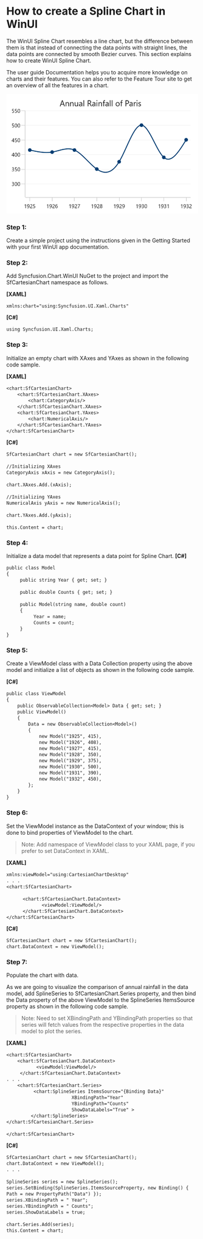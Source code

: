 # How to create a Spline Chart in WinUI

The WinUI Spline Chart resembles a line chart, but the difference between them is that instead of connecting the data points with straight lines, the data points are connected by smooth Bezier curves. This section explains how to create WinUI Spline Chart.

The user guide Documentation helps you to acquire more knowledge on charts and their features. You can also refer to the Feature Tour site to get an overview of all the features in a chart.

![WinUI Spline Chart](https://github.com/SyncfusionExamples/How-to-create-a-Spline-Chart-in-WinUI/blob/master/spline_chart_winui.png)

### Step 1: 
Create a simple project using the instructions given in the Getting Started with your first WinUI app documentation.

### Step 2: 
Add Syncfusion.Chart.WinUI NuGet to the project and import the SfCartesianChart namespace as follows.

**[XAML]**
```
xmlns:chart="using:Syncfusion.UI.Xaml.Charts"
```
**[C#]**
```
using Syncfusion.UI.Xaml.Charts;
```
### Step 3: 
Initialize an empty chart with XAxes and YAxes as shown in the following code sample.

**[XAML]**
```
<chart:SfCartesianChart>
    <chart:SfCartesianChart.XAxes>
        <chart:CategoryAxis/>
    </chart:SfCartesianChart.XAxes>
    <chart:SfCartesianChart.YAxes>
        <chart:NumericalAxis/>
    </chart:SfCartesianChart.YAxes>
</chart:SfCartesianChart>
```
**[C#]**
```
SfCartesianChart chart = new SfCartesianChart();

//Initializing XAxes
CategoryAxis xAxis = new CategoryAxis();

chart.XAxes.Add.(xAxis);

//Initializing YAxes
NumericalAxis yAxis = new NumericalAxis();

chart.YAxes.Add.(yAxis);

this.Content = chart;
```
### Step 4: 
Initialize a data model that represents a data point for Spline Chart.
**[C#]**
```
public class Model
{
     public string Year { get; set; }

     public double Counts { get; set; }

     public Model(string name, double count)
     {
          Year = name;
          Counts = count;
     }
}	
```
### Step 5: 
Create a ViewModel class with a Data Collection property using the above model and initialize a list of objects as shown in the following code sample.

**[C#]**
```
public class ViewModel
{
    public ObservableCollection<Model> Data { get; set; }
    public ViewModel()
    {
        Data = new ObservableCollection<Model>()
        {
            new Model("1925", 415),
            new Model("1926", 408),
            new Model("1927", 415),
            new Model("1928", 350),
            new Model("1929", 375),
            new Model("1930", 500),
            new Model("1931", 390),
            new Model("1932", 450),
        };
    }
}
```
### Step 6: 
Set the ViewModel instance as the DataContext of your window; this is done to bind properties of ViewModel to the chart.
> Note: Add namespace of ViewModel class to your XAML page, if you prefer to set DataContext in XAML.

**[XAML]**
```
xmlns:viewModel="using:CartesianChartDesktop"
. . .
<chart:SfCartesianChart>

      <chart:SfCartesianChart.DataContext>
             <viewModel:ViewModel/>
      </chart:SfCartesianChart.DataContext>
</chart:SfCartesianChart>
```
**[C#]**
```
SfCartesianChart chart = new SfCartesianChart();
chart.DataContext = new ViewModel();
```
### Step 7: 
Populate the chart with data.

As we are going to visualize the comparison of annual rainfall in the data model, add SplineSeries to SfCartesianChart.Series property, and then bind the Data property of the above ViewModel to the SplineSeries ItemsSource property as shown in the following code sample.
> Note: Need to set XBindingPath and YBindingPath properties so that series will fetch values from the respective properties in the data model to plot the series.

**[XAML]**
```
<chart:SfCartesianChart>
    <chart:SfCartesianChart.DataContext>
           <viewModel:ViewModel/>
     </chart:SfCartesianChart.DataContext>
. . .
    <chart:SfCartesianChart.Series>
          <chart:SplineSeries ItemsSource="{Binding Data}"
                        XBindingPath="Year" 
                        YBindingPath="Counts"
                        ShowDataLabels="True" >
         </chart:SplineSeries>
</chart:SfCartesianChart.Series>

</chart:SfCartesianChart> 
```
**[C#]**
```
SfCartesianChart chart = new SfCartesianChart();
chart.DataContext = new ViewModel();
. . .

SplineSeries series = new SplineSeries();
series.SetBinding(SplineSeries.ItemsSourceProperty, new Binding() { Path = new PropertyPath("Data") });
series.XBindingPath = " Year";
series.YBindingPath = " Counts";
series.ShowDataLabels = true;

chart.Series.Add(series);
this.Content = chart;
```
 


